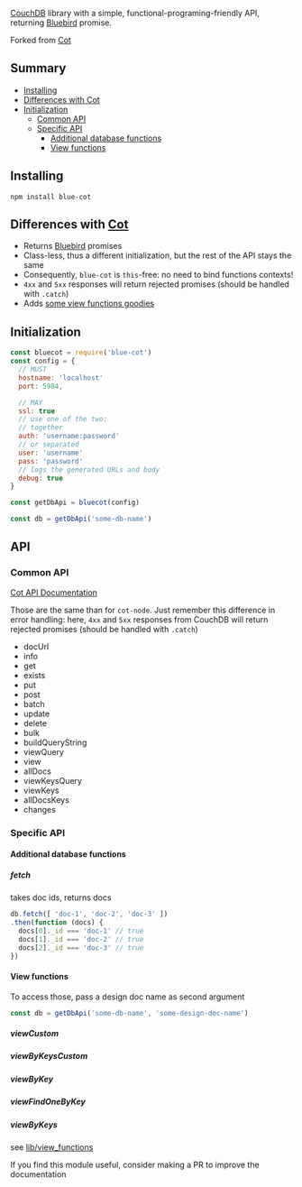 [CouchDB](http://couchdb.org/) library with a simple, functional-programing-friendly API, returning [Bluebird](https://github.com/petkaantonov/bluebird) promise.

Forked from [Cot](https://github.com/willconant/cot-node)

## Summary
<!-- START doctoc generated TOC please keep comment here to allow auto update -->
<!-- DON'T EDIT THIS SECTION, INSTEAD RE-RUN doctoc TO UPDATE -->


- [Installing](#installing)
- [Differences with Cot](#differences-with-cot)
- [Initialization](#initialization)
  - [Common API](#common-api)
  - [Specific API](#specific-api)
    - [Additional database functions](#additional-database-functions)
    - [View functions](#view-functions)

<!-- END doctoc generated TOC please keep comment here to allow auto update -->

## Installing

```
npm install blue-cot
```

## Differences with [Cot](https://github.com/willconant/cot-node)

* Returns [Bluebird](https://github.com/petkaantonov/bluebird) promises
* Class-less, thus a different initialization, but the rest of the API stays the same
* Consequently, `blue-cot` is `this`-free: no need to bind functions contexts!
* `4xx` and `5xx` responses will return rejected promises (should be handled with `.catch`)
* Adds [some view functions goodies](https://github.com/inventaire/blue-cot/blob/master/lib/view_functions.js)

## Initialization

```js
const bluecot = require('blue-cot')
const config = {
  // MUST
  hostname: 'localhost'
  port: 5984,

  // MAY
  ssl: true
  // use one of the two:
  // together
  auth: 'username:password'
  // or separated
  user: 'username'
  pass: 'password'
  // logs the generated URLs and body
  debug: true
}

const getDbApi = bluecot(config)

const db = getDbApi('some-db-name')
```

## API

### Common API
[Cot API Documentation](https://github.com/willconant/cot-node#promise--dbinfo)

Those are the same than for `cot-node`. Just remember this difference in error handling: here, `4xx` and `5xx` responses from CouchDB will return rejected promises (should be handled with `.catch`)
* docUrl
* info
* get
* exists
* put
* post
* batch
* update
* delete
* bulk
* buildQueryString
* viewQuery
* view
* allDocs
* viewKeysQuery
* viewKeys
* allDocsKeys
* changes

### Specific API

#### Additional database functions
##### fetch

takes doc ids, returns docs
```js
db.fetch([ 'doc-1', 'doc-2', 'doc-3' ])
.then(function (docs) {
  docs[0]._id === 'doc-1' // true
  docs[1]._id === 'doc-2' // true
  docs[2]._id === 'doc-3' // true
})
```

#### View functions

To access those, pass a design doc name as second argument
```js
const db = getDbApi('some-db-name', 'some-design-doc-name')
```

##### viewCustom
##### viewByKeysCustom
##### viewByKey
##### viewFindOneByKey
##### viewByKeys

see [lib/view_functions](https://github.com/inventaire/blue-cot/blob/master/lib/view_functions.js)

If you find this module useful, consider making a PR to improve the documentation
